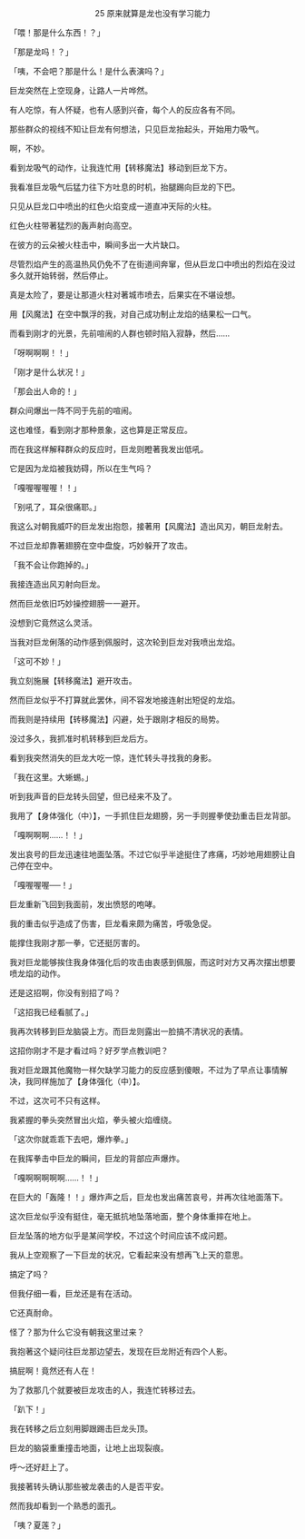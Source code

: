 <p align="center">25 原来就算是龙也没有学习能力</p>

「喂！那是什么东西！？」

「那是龙吗！？」

「咦，不会吧？那是什么！是什么表演吗？」

巨龙突然在上空现身，让路人一片哗然。

有人吃惊，有人怀疑，也有人感到兴奋，每个人的反应各有不同。

那些群众的视线不知让巨龙有何想法，只见巨龙抬起头，开始用力吸气。

啊，不妙。

看到龙吸气的动作，让我连忙用【转移魔法】移动到巨龙下方。

我看准巨龙吸气后猛力往下方吐息的时机，抬腿踢向巨龙的下巴。

只见从巨龙口中喷出的红色火焰变成一道直冲天际的火柱。

红色火柱带著猛烈的轰声射向高空。

在彼方的云朵被火柱击中，瞬间多出一大片缺口。

尽管烈焰产生的高温热风仍免不了在街道间奔窜，但从巨龙口中喷出的烈焰在没过多久就开始转弱，然后停止。

真是太险了，要是让那道火柱对著城市喷去，后果实在不堪设想。

用【风魔法】在空中飘浮的我，对自己成功制止龙焰的结果松一口气。

而看到刚才的光景，先前喧闹的人群也顿时陷入寂静，然后……

「呀啊啊啊！！」

「刚才是什么状况！」

「那会出人命的！」

群众间爆出一阵不同于先前的喧闹。

这也难怪，看到刚才那种景象，这也算是正常反应。

而在我这样解释群众的反应时，巨龙则瞪著我发出低吼。

它是因为龙焰被我妨碍，所以在生气吗？

「嘎喔喔喔喔！！」

「别吼了，耳朵很痛耶。」

我这么对朝我威吓的巨龙发出抱怨，接著用【风魔法】造出风刃，朝巨龙射去。

不过巨龙却靠著翅膀在空中盘旋，巧妙躲开了攻击。

「我不会让你跑掉的。」

我接连造出风刃射向巨龙。

然而巨龙依旧巧妙操控翅膀一一避开。

没想到它竟然这么灵活。

当我对巨龙俐落的动作感到佩服时，这次轮到巨龙对我喷出龙焰。

「这可不妙！」

我立刻施展【转移魔法】避开攻击。

然而巨龙似乎不打算就此罢休，间不容发地接连射出短促的龙焰。

而我则是持续用【转移魔法】闪避，处于跟刚才相反的局势。

没过多久，我抓准时机转移到巨龙后方。

看到我突然消失的巨龙大吃一惊，连忙转头寻找我的身影。

「我在这里。大蜥蜴。」

听到我声音的巨龙转头回望，但已经来不及了。

我用了【身体强化（中）】，一手抓住巨龙翅膀，另一手则握拳使劲重击巨龙背部。

「嘎啊啊啊……！！」

发出哀号的巨龙迅速往地面坠落。不过它似乎半途挺住了疼痛，巧妙地用翅膀让自己停在空中。

「嘎喔喔喔──！」

巨龙重新飞回到我面前，发出愤怒的咆哮。

我的重击似乎造成了伤害，巨龙看来颇为痛苦，呼吸急促。

能撑住我刚才那一拳，它还挺厉害的。

我对巨龙能够挨住我身体强化后的攻击由衷感到佩服，而这时对方又再次摆出想要喷龙焰的动作。

还是这招啊，你没有别招了吗？

「这招我已经看腻了。」

我再次转移到巨龙脑袋上方。而巨龙则露出一脸搞不清状况的表情。

这招你刚才不是才看过吗？好歹学点教训吧？

我对巨龙跟其他魔物一样欠缺学习能力的反应感到傻眼，不过为了早点让事情解决，我同样施加了【身体强化（中）】。

不过，这次可不只有这样。

我紧握的拳头突然冒出火焰，拳头被火焰缠绕。

「这次你就乖乖下去吧，爆炸拳。」

在我挥拳击中巨龙的瞬间，巨龙的背部应声爆炸。

「嘎啊啊啊啊啊……！！」

在巨大的「轰隆！！」爆炸声之后，巨龙也发出痛苦哀号，并再次往地面落下。

这次巨龙似乎没有挺住，毫无抵抗地坠落地面，整个身体重摔在地上。

巨龙坠落的地方似乎是某间学校，不过这个时间应该不成问题。

我从上空观察了一下巨龙的状况，它看起来没有想再飞上天的意思。

搞定了吗？

但我仔细一看，巨龙还是有在活动。

它还真耐命。

怪了？那为什么它没有朝我这里过来？

我抱著这个疑问往巨龙那边望去，发现在巨龙附近有四个人影。

搞屁啊！竟然还有人在！

为了救那几个就要被巨龙攻击的人，我连忙转移过去。

「趴下！」

我在转移之后立刻用脚跟踢击巨龙头顶。

巨龙的脑袋重重撞击地面，让地上出现裂痕。

呼～还好赶上了。

我接著转头确认那些被龙袭击的人是否平安。

然而我却看到一个熟悉的面孔。

「咦？夏莲？」

